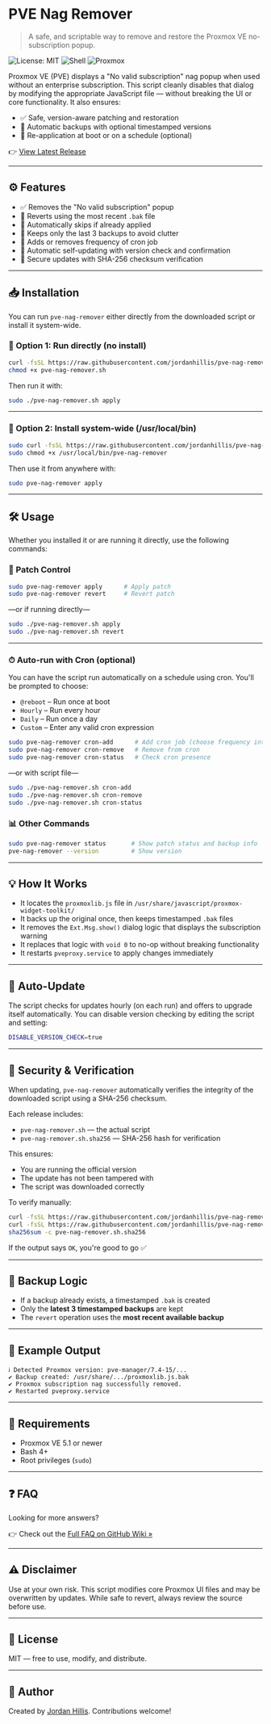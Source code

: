 # PVE Nag Remover
> A safe, and scriptable way to remove and restore the Proxmox VE no-subscription popup.

![License: MIT](https://img.shields.io/badge/license-MIT-green.svg)
![Shell](https://img.shields.io/badge/language-bash-blue.svg)
![Proxmox](https://img.shields.io/badge/proxmox-supported-brightgreen)

Proxmox VE (PVE) displays a "No valid subscription" nag popup when used without an enterprise subscription. This script cleanly disables that dialog by modifying the appropriate JavaScript file — without breaking the UI or core functionality. It also ensures:
- ✅ Safe, version-aware patching and restoration
- 💾 Automatic backups with optional timestamped versions
- 🔁 Re-application at boot or on a schedule (optional)

👉 [View Latest Release](https://github.com/jordanhillis/pve-nag-remover/releases)

---

## ⚙️ Features

- ✅ Removes the "No valid subscription" popup
- 🔁 Reverts using the most recent `.bak` file
- 🧠 Automatically skips if already applied
- 💾 Keeps only the last 3 backups to avoid clutter
- 🔁 Adds or removes frequency of cron job
- 🔄 Automatic self-updating with version check and confirmation
- 🔐 Secure updates with SHA-256 checksum verification

---

## 📥 Installation

You can run `pve-nag-remover` either directly from the downloaded script or install it system-wide.

### 🔹 Option 1: Run directly (no install)

```bash
curl -fsSL https://raw.githubusercontent.com/jordanhillis/pve-nag-remover/main/pve-nag-remover.sh -o pve-nag-remover.sh
chmod +x pve-nag-remover.sh
```

Then run it with:

```bash
sudo ./pve-nag-remover.sh apply
```

---

### 🔹 Option 2: Install system-wide (/usr/local/bin)

```bash
sudo curl -fsSL https://raw.githubusercontent.com/jordanhillis/pve-nag-remover/main/pve-nag-remover.sh -o /usr/local/bin/pve-nag-remover
sudo chmod +x /usr/local/bin/pve-nag-remover
```

Then use it from anywhere with:

```bash
sudo pve-nag-remover apply
```

---

## 🛠 Usage

Whether you installed it or are running it directly, use the following commands:

### 🔧 Patch Control

```bash
sudo pve-nag-remover apply      # Apply patch
sudo pve-nag-remover revert     # Revert patch
```

—or if running directly—

```bash
sudo ./pve-nag-remover.sh apply
sudo ./pve-nag-remover.sh revert
```

---

### ⏱ Auto-run with Cron (optional)

You can have the script run automatically on a schedule using cron. You'll be prompted to choose:

- `@reboot` – Run once at boot
- `Hourly` – Run every hour
- `Daily` – Run once a day
- `Custom` – Enter any valid cron expression

```bash
sudo pve-nag-remover cron-add      # Add cron job (choose frequency interactively)
sudo pve-nag-remover cron-remove   # Remove from cron
sudo pve-nag-remover cron-status   # Check cron presence
```

—or with script file—

```bash
sudo ./pve-nag-remover.sh cron-add
sudo ./pve-nag-remover.sh cron-remove
sudo ./pve-nag-remover.sh cron-status
```

### 📊 Other Commands

```bash
sudo pve-nag-remover status       # Show patch status and backup info
pve-nag-remover --version         # Show version
```

---

## 💡 How It Works

- It locates the `proxmoxlib.js` file in `/usr/share/javascript/proxmox-widget-toolkit/`
- It backs up the original once, then keeps timestamped `.bak` files
- It removes the `Ext.Msg.show()` dialog logic that displays the subscription warning
- It replaces that logic with `void 0` to no-op without breaking functionality
- It restarts `pveproxy.service` to apply changes immediately

---

## 🔄 Auto-Update

The script checks for updates hourly (on each run) and offers to upgrade itself automatically.
You can disable version checking by editing the script and setting:
```bash
DISABLE_VERSION_CHECK=true
```
--- 

## 🔐 Security & Verification

When updating, `pve-nag-remover` automatically verifies the integrity of the downloaded script using a SHA-256 checksum.

Each release includes:
- `pve-nag-remover.sh` — the actual script
- `pve-nag-remover.sh.sha256` — SHA-256 hash for verification

This ensures:
- You are running the official version
- The update has not been tampered with
- The script was downloaded correctly

To verify manually:

```bash
curl -fsSL https://raw.githubusercontent.com/jordanhillis/pve-nag-remover/main/pve-nag-remover.sh -o pve-nag-remover.sh
curl -fsSL https://raw.githubusercontent.com/jordanhillis/pve-nag-remover/main/pve-nag-remover.sh.sha256 -o pve-nag-remover.sh.sha256
sha256sum -c pve-nag-remover.sh.sha256
```

If the output says `OK`, you're good to go ✅

---

## 🧼 Backup Logic

- If a backup already exists, a timestamped `.bak` is created
- Only the **latest 3 timestamped backups** are kept
- The `revert` operation uses the **most recent available backup**

---

## 🧪 Example Output

```text
ℹ Detected Proxmox version: pve-manager/7.4-15/...
✔ Backup created: /usr/share/.../proxmoxlib.js.bak
✔ Proxmox subscription nag successfully removed.
✔ Restarted pveproxy.service
```

---

## 📎 Requirements

- Proxmox VE 5.1 or newer
- Bash 4+
- Root privileges (`sudo`)

---

## ❓ FAQ

Looking for more answers?

👉 Check out the [Full FAQ on GitHub Wiki »](https://github.com/jordanhillis/pve-nag-remover/wiki/FAQ)

---

## ⚠️ Disclaimer

Use at your own risk. This script modifies core Proxmox UI files and may be overwritten by updates. While safe to revert, always review the source before use.

---

## 📄 License

MIT — free to use, modify, and distribute.

---

## 🧠 Author

Created by [Jordan Hillis](https://github.com/jordanhillis). Contributions welcome!
